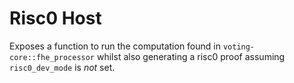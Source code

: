 # Risc0 Host

Exposes a function to run the computation found in `voting-core::fhe_processor` whilst also generating a risc0 proof assuming `risc0_dev_mode` is _not_ set.
